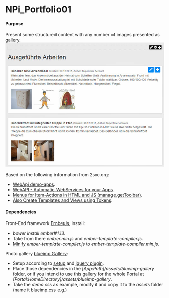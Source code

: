 # NPi_Portfolio01

#### Purpose
Present some structured content with any number of images presented as gallery.
![Sample portfolio](https://raw.githubusercontent.com/nicpitsch/2scx_apps/master/NPi_readme-assets/2015-12-31_04-21-05.jpg)

Based on the following information from 2sxc.org:
* [WebApi demo-apps](http://2sxc.org/en/apps/tag/WebApi).
* [WebAPI - Automatic WebServices for your Apps](http://2sxc.org/en/Docs-Manuals/Feature/feature/3361).
* [Menus for Item-Actions in HTML and JS (manage.getToolbar)](http://2sxc.org/en/Docs-Manuals/Menu-for-Item-Actions-like-New-Edit).
* [Also Create Templates and Views using Tokens](http://2sxc.org/en/Learn/Token-Templates-and-Views).

#### Dependencies

Front-End framework [EmberJs](http://emberjs.com/), install:
* _bower install ember#1.13_.
* Take from there _ember.min.js_ and _ember-template-compiler.js_.
* [Minify](http://refresh-sf.com/) _ember-template-compiler.js_ to _ember-template-compiler.min.js_.

Photo gallery [blueimp Gallery](https://blueimp.github.io/Gallery/):
* Setup according to [setup](https://github.com/blueimp/Gallery/blob/master/README.md#setup) and [jquery plugin](https://github.com/blueimp/Gallery/blob/master/README.md#jquery-plugin).
* Place those dependencies in the _[App:Path]/assets/blueimp-gallery_ folder, or if you intend to use this gallery for the whole Portal at _[Portal:HomeDirectory]/assets/blueimp-gallery_.
* Take the _demo.css_ as example, modify it and copy it to the _assets_ folder (name it blueimp.css e.g.)
